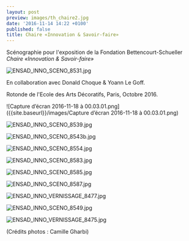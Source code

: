 ```yaml
---
layout: post
preview: images/th_chaire2.jpg
date: '2016-11-14 14:22 +0100'
published: false
title: Chaire «Innovation & Savoir-faire»
---
```

Scénographie pour l'exposition de la Fondation Bettencourt-Schueller _Chaire «Innovation & Savoir-faire»_

![ENSAD_INNO_SCENO_8531.jpg]({{site.baseurl}}/images/ENSAD_INNO_SCENO_8531.jpg)

En collaboration avec Donald Choque & Yoann Le Goff.

Rotonde de l'Ecole des Arts Décoratifs, Paris, Octobre 2016.

![Capture d’écran 2016-11-18 à 00.03.01.png]({{site.baseurl}}/images/Capture d’écran 2016-11-18 à 00.03.01.png)

![ENSAD_INNO_SCENO_8539.jpg]({{site.baseurl}}/images/ENSAD_INNO_SCENO_8539.jpg)

![ENSAD_INNO_SCENO_8543b.jpg]({{site.baseurl}}/images/ENSAD_INNO_SCENO_8543b.jpg)

![ENSAD_INNO_SCENO_8554.jpg]({{site.baseurl}}/images/ENSAD_INNO_SCENO_8554.jpg)

![ENSAD_INNO_SCENO_8583.jpg]({{site.baseurl}}/images/ENSAD_INNO_SCENO_8583.jpg)

![ENSAD_INNO_SCENO_8585.jpg]({{site.baseurl}}/images/ENSAD_INNO_SCENO_8585.jpg)

![ENSAD_INNO_SCENO_8587.jpg]({{site.baseurl}}/images/ENSAD_INNO_SCENO_8587.jpg)

![ENSAD_INNO_VERNISSAGE_8477.jpg]({{site.baseurl}}/images/ENSAD_INNO_VERNISSAGE_8477.jpg)

![ENSAD_INNO_SCENO_8549.jpg]({{site.baseurl}}/images/ENSAD_INNO_SCENO_8549.jpg)

![ENSAD_INNO_VERNISSAGE_8475.jpg]({{site.baseurl}}/images/ENSAD_INNO_VERNISSAGE_8475.jpg)

(Crédits photos : Camille Gharbi)
